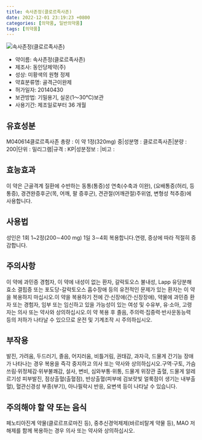 ```yaml
---
title: 속사존정(클로르족사존)
date: 2022-12-01 23:19:23 +0800
categories: [의약품, 일반의약품]
tags: [의약품]
---
```

![속사존정(클로르족사존)](https://nedrug.mfds.go.kr/pbp/cmn/itemImageDownload/147426857383000143)

- 약이름: 속사존정(클로르족사존)
- 제조사: 동인당제약(주)
- 성상: 미황색의 원형 정제
- 약효분류명: 골격근이완제
- 허가일자: 20140430
- 보관방법: 기밀용기, 실온(1～30℃)보관
- 사용기간: 제조일로부터 36 개월
## 유효성분
M040614클로르족사존
총량 : 이 약 1정(320mg) 중|성분명 : 클로르족사존|분량 : 200|단위 : 밀리그램|규격 : KP|성분정보 : |비고 :
## 효능효과
이 약은 근골격계 질환에 수반하는 동통(통증)성 연축(수축과 이완), (요배통증(허리, 등 통증), 경견완증후군(목, 어깨, 팔 증후군), 견관절(어깨관절)주위염, 변형성 척추증)에 사용합니다.
## 사용법
성인은 1회 1~2정(200∼400 mg) 1일 3∼4회 복용합니다.연령, 증상에 따라 적절히 증감합니다.
## 주의사항
이 약에 과민증 경험자, 이 약에 내성이 없는 환자, 갈락토오스 불내성, Lapp 유당분해효소 결핍증 또는 포도당-갈락토오스 흡수장애 등의 유전적인 문제가 있는 환자는 이 약을 복용하지 마십시오.이 약을 복용하기 전에 간·신장애(간·신장장애), 약물에 과민증 환자 또는 경험자, 임부 또는 임신하고 있을 가능성이 있는 여성 및 수유부, 유·소아, 고령자는 의사 또는 약사와 상의하십시오.이 약 복용 후 졸음, 주의력·집중력·반사운동능력 등의 저하가 나타날 수 있으므로 운전 및 기계조작 시 주의하십시오.
## 부작용
발진, 가려움, 두드러기, 졸음, 어지러움, 비틀거림, 권태감, 과자극, 드물게 간기능 장애가 나타나는 경우 복용을 즉각 중지하고 의사 또는 약사와 상의하십시오.구역·구토, 가슴쓰림·위정체감·위부불쾌감, 설사, 변비, 심와부통·위통, 드물게 위장관 출혈, 드물게 알레르기성 피부발진, 점상출혈(출혈점), 반상출혈(피부에 검보랏빛 얼룩점이 생기는 내부출혈), 혈관신경성 부종(부기), 아나필락시 반응, 요변색 등이 나타날 수 있습니다.
## 주의해야 할 약 또는 음식
페노티아진계 약물(클로르프로마진 등), 중추신경억제제(바르비탈계 약물 등), MAO 저해제를 함께 복용하는 경우 의사 또는 약사와 상의하십시오.
